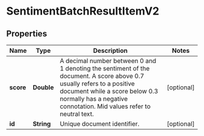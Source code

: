 
# SentimentBatchResultItemV2

## Properties
Name | Type | Description | Notes
------------ | ------------- | ------------- | -------------
**score** | **Double** | A decimal number between 0 and 1 denoting the sentiment of the document.               A score above 0.7 usually refers to a positive document while a score below 0.3 normally has a negative connotation.              Mid values refer to neutral text. |  [optional]
**id** | **String** | Unique document identifier. |  [optional]



